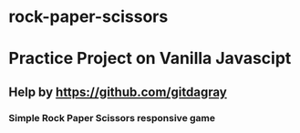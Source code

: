# rock-paper-scissors
#  Practice Project on Vanilla Javascipt 
## Help by https://github.com/gitdagray
### Simple Rock Paper Scissors responsive game 
